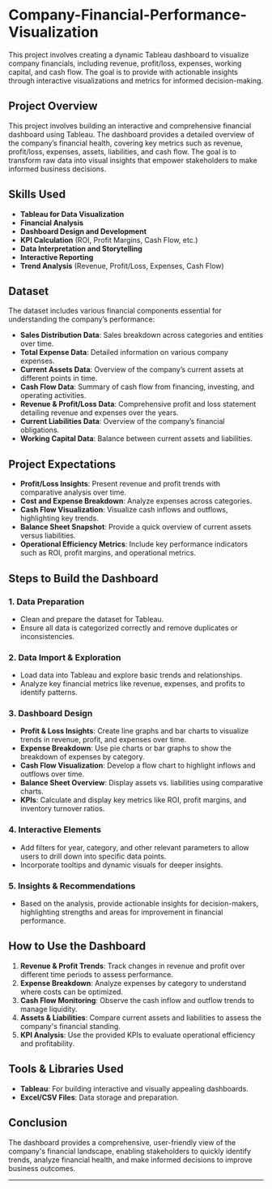 # Company-Financial-Performance-Visualization
This project involves creating a dynamic Tableau dashboard to visualize company financials, including revenue, profit/loss, expenses, working capital, and cash flow. The goal is to provide with actionable insights through interactive visualizations and metrics for informed decision-making.


## Project Overview
This project involves building an interactive and comprehensive financial dashboard using Tableau. The dashboard provides a detailed overview of the company’s financial health, covering key metrics such as revenue, profit/loss, expenses, assets, liabilities, and cash flow. The goal is to transform raw data into visual insights that empower stakeholders to make informed business decisions.

## Skills Used
- **Tableau for Data Visualization**
- **Financial Analysis**
- **Dashboard Design and Development**
- **KPI Calculation** (ROI, Profit Margins, Cash Flow, etc.)
- **Data Interpretation and Storytelling**
- **Interactive Reporting**
- **Trend Analysis** (Revenue, Profit/Loss, Expenses, Cash Flow)

## Dataset
The dataset includes various financial components essential for understanding the company’s performance:

- **Sales Distribution Data**: Sales breakdown across categories and entities over time.
- **Total Expense Data**: Detailed information on various company expenses.
- **Current Assets Data**: Overview of the company’s current assets at different points in time.
- **Cash Flow Data**: Summary of cash flow from financing, investing, and operating activities.
- **Revenue & Profit/Loss Data**: Comprehensive profit and loss statement detailing revenue and expenses over the years.
- **Current Liabilities Data**: Overview of the company’s financial obligations.
- **Working Capital Data**: Balance between current assets and liabilities.

## Project Expectations
- **Profit/Loss Insights**: Present revenue and profit trends with comparative analysis over time.
- **Cost and Expense Breakdown**: Analyze expenses across categories.
- **Cash Flow Visualization**: Visualize cash inflows and outflows, highlighting key trends.
- **Balance Sheet Snapshot**: Provide a quick overview of current assets versus liabilities.
- **Operational Efficiency Metrics**: Include key performance indicators such as ROI, profit margins, and operational metrics.

## Steps to Build the Dashboard

### 1. Data Preparation
- Clean and prepare the dataset for Tableau.
- Ensure all data is categorized correctly and remove duplicates or inconsistencies.

### 2. Data Import & Exploration
- Load data into Tableau and explore basic trends and relationships.
- Analyze key financial metrics like revenue, expenses, and profits to identify patterns.

### 3. Dashboard Design
- **Profit & Loss Insights**: Create line graphs and bar charts to visualize trends in revenue, profit, and expenses over time.
- **Expense Breakdown**: Use pie charts or bar graphs to show the breakdown of expenses by category.
- **Cash Flow Visualization**: Develop a flow chart to highlight inflows and outflows over time.
- **Balance Sheet Overview**: Display assets vs. liabilities using comparative charts.
- **KPIs**: Calculate and display key metrics like ROI, profit margins, and inventory turnover ratios.

### 4. Interactive Elements
- Add filters for year, category, and other relevant parameters to allow users to drill down into specific data points.
- Incorporate tooltips and dynamic visuals for deeper insights.

### 5. Insights & Recommendations
- Based on the analysis, provide actionable insights for decision-makers, highlighting strengths and areas for improvement in financial performance.

## How to Use the Dashboard
1. **Revenue & Profit Trends**: Track changes in revenue and profit over different time periods to assess performance.
2. **Expense Breakdown**: Analyze expenses by category to understand where costs can be optimized.
3. **Cash Flow Monitoring**: Observe the cash inflow and outflow trends to manage liquidity.
4. **Assets & Liabilities**: Compare current assets and liabilities to assess the company's financial standing.
5. **KPI Analysis**: Use the provided KPIs to evaluate operational efficiency and profitability.

## Tools & Libraries Used
- **Tableau**: For building interactive and visually appealing dashboards.
- **Excel/CSV Files**: Data storage and preparation.

## Conclusion
The dashboard provides a comprehensive, user-friendly view of the company's financial landscape, enabling stakeholders to quickly identify trends, analyze financial health, and make informed decisions to improve business outcomes.

---


